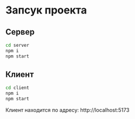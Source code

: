 # Запсук проекта

## Сервер
```sh
cd server
npm i
npm start
```

## Клиент
```sh
cd client
npm i
npm start
```

Клиент находится по адресу: http://localhost:5173

